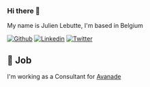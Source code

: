 ### Hi there 👋

My name is Julien Lebutte, I'm based in Belgium

[![Github](https://img.shields.io/badge/-Github-000?style=flat&logo=Github&logoColor=white)](https://github.com/jlebutte)
[![Linkedin](https://img.shields.io/badge/-LinkedIn-blue?style=flat&logo=Linkedin&logoColor=white)](https://www.linkedin.com/in/julienlebutte/)
[![Twitter](https://img.shields.io/twitter/follow/julienlebutte?label=Twitter&style=for-the-badgee)](https://twitter.com/julienlebutte/)

## 💼 Job

I'm working as a Consultant for [Avanade](https://github.com/avanade)

<!--
**jlebutte/jlebutte** is a ✨ _special_ ✨ repository because its `README.md` (this file) appears on your GitHub profile.

Here are some ideas to get you started:

- 🔭 I’m currently working on ...
- 🌱 I’m currently learning ...
- 👯 I’m looking to collaborate on ...
- 🤔 I’m looking for help with ...
- 💬 Ask me about ...
- 📫 How to reach me: ...
- 😄 Pronouns: ...
- ⚡ Fun fact: ...
-->
